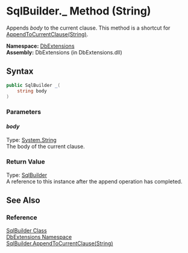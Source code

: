 SqlBuilder._ Method (String)
============================
Appends *body* to the current clause. This method is a shortcut for [AppendToCurrentClause(String)][1].

**Namespace:** [DbExtensions][2]  
**Assembly:** DbExtensions (in DbExtensions.dll)

Syntax
------

```csharp
public SqlBuilder _(
	string body
)
```

### Parameters

#### *body*
Type: [System.String][3]  
The body of the current clause.

### Return Value
Type: [SqlBuilder][4]  
A reference to this instance after the append operation has completed.

See Also
--------

### Reference
[SqlBuilder Class][4]  
[DbExtensions Namespace][2]  
[SqlBuilder.AppendToCurrentClause(String)][1]  

[1]: AppendToCurrentClause.md
[2]: ../README.md
[3]: http://msdn.microsoft.com/en-us/library/s1wwdcbf
[4]: README.md